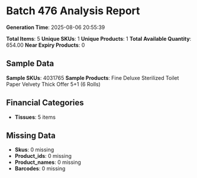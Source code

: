 # Batch 476 Analysis Report

**Generation Time**: 2025-08-06 20:55:39

**Total Items**: 5
**Unique SKUs**: 1
**Unique Products**: 1
**Total Available Quantity**: 654.00
**Near Expiry Products**: 0

## Sample Data
**Sample SKUs**: 4031765
**Sample Products**: Fine Deluxe Sterilized Toilet Paper Velvety Thick Offer 5+1 (6 Rolls)

## Financial Categories
- **Tissues**: 5 items

## Missing Data
- **Skus**: 0 missing
- **Product_ids**: 0 missing
- **Product_names**: 0 missing
- **Barcodes**: 0 missing
